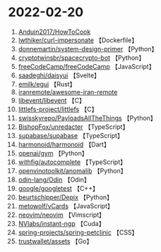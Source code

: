# 2022-02-20

1. [Anduin2017/HowToCook](https://github.com/Anduin2017/HowToCook) 
2. [lwthiker/curl-impersonate](https://github.com/lwthiker/curl-impersonate) 【Dockerfile】
3. [donnemartin/system-design-primer](https://github.com/donnemartin/system-design-primer) 【Python】
4. [cryptotwinsbr/spacecrypto-bot](https://github.com/cryptotwinsbr/spacecrypto-bot) 【Python】
5. [freeCodeCamp/freeCodeCamp](https://github.com/freeCodeCamp/freeCodeCamp) 【JavaScript】
6. [saadeghi/daisyui](https://github.com/saadeghi/daisyui) 【Svelte】
7. [emilk/egui](https://github.com/emilk/egui) 【Rust】
8. [iranremote/awesome-iran-remote](https://github.com/iranremote/awesome-iran-remote) 
9. [libevent/libevent](https://github.com/libevent/libevent) 【C】
10. [littlefs-project/littlefs](https://github.com/littlefs-project/littlefs) 【C】
11. [swisskyrepo/PayloadsAllTheThings](https://github.com/swisskyrepo/PayloadsAllTheThings) 【Python】
12. [BishopFox/unredacter](https://github.com/BishopFox/unredacter) 【TypeScript】
13. [supabase/supabase](https://github.com/supabase/supabase) 【TypeScript】
14. [harmonoid/harmonoid](https://github.com/harmonoid/harmonoid) 【Dart】
15. [openai/gym](https://github.com/openai/gym) 【Python】
16. [withfig/autocomplete](https://github.com/withfig/autocomplete) 【TypeScript】
17. [openvinotoolkit/anomalib](https://github.com/openvinotoolkit/anomalib) 【Python】
18. [odin-lang/Odin](https://github.com/odin-lang/Odin) 【Odin】
19. [google/googletest](https://github.com/google/googletest) 【C++】
20. [beurtschipper/Depix](https://github.com/beurtschipper/Depix) 【Python】
21. [metowolf/vCards](https://github.com/metowolf/vCards) 【JavaScript】
22. [neovim/neovim](https://github.com/neovim/neovim) 【Vimscript】
23. [NVlabs/instant-ngp](https://github.com/NVlabs/instant-ngp) 【Cuda】
24. [spring-projects/spring-petclinic](https://github.com/spring-projects/spring-petclinic) 【CSS】
25. [trustwallet/assets](https://github.com/trustwallet/assets) 【Go】
